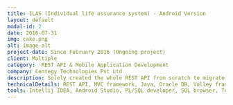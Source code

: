 ```yaml
---
title: ILAS (Individual life assurance system) - Android Version
layout: default
modal-id: 2
date: 2016-07-31
img: cake.png
alt: image-alt
project-date: Since February 2016 (Ongoing project)
client: Multiple
category:  REST API & Mobile Application Development
company: Centegy Technologies Pvt Ltd
description: Solely created the whole REST API from scratch to migrate the ILAS web application to android devices. Along with that I upgraded the backend ILAS service so the same Models and Controllers could serve both the web application views and the android application views (through the REST API). Implemented SSL and Kerberos authentication to make the application secure. Also took active part in the android development outside my assigned role due to upcoming project deadline. 
technicalDetails: REST API, MVC framework, Java, Oracle DB, Volley framework, MySQL  
tools: Intellij IDEA, Android Studio, PL/SQL developer, SQL browser, Tomcat Server
---
```

